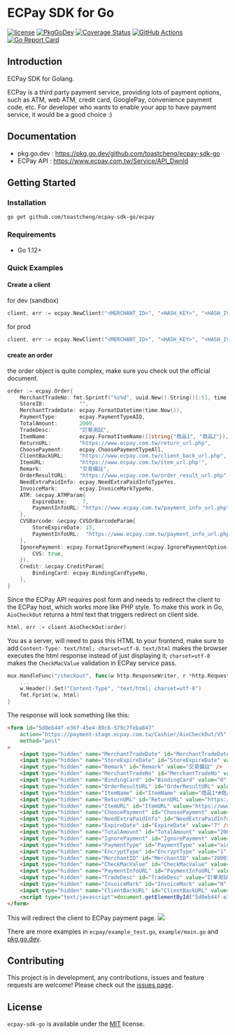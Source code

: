 # ECPay SDK for Go

[![license](https://img.shields.io/badge/license-MIT-blue)](https://github.com/toastcheng/ecpay/blob/master/LICENSE.md)
[![PkgGoDev](https://pkg.go.dev/badge/github.com/toastcheng/ecpay-sdk-go/ecpay)](https://pkg.go.dev/github.com/toastcheng/ecpay-sdk-go/ecpay)
[![Coverage Status](https://coveralls.io/repos/github/ToastCheng/ecpay-sdk-go/badge.svg)](https://coveralls.io/github/ToastCheng/ecpay-sdk-go)
[![GitHub Actions](https://img.shields.io/endpoint.svg?url=https%3A%2F%2Factions-badge.atrox.dev%2Ftoastcheng%2Fecpay-sdk-go%2Fbadge&style=flat-square)](https://actions-badge.atrox.dev/toastcheng/ecpay-sdk-go/goto)
[![Go Report Card](https://goreportcard.com/badge/github.com/toastcheng/ecpay-sdk-go)](https://goreportcard.com/report/github.com/toastcheng/ecpay-sdk-go)


## Introduction
ECPay SDK for Golang.

ECPay is a third party payment service, providing lots of payment options, such as ATM, web ATM, credit card, GooglePay, convenience payment code, etc.
For developer who wants to enable your app to have payment service, it would be a good choice :)

## Documentation
* pkg.go.dev : https://pkg.go.dev/github.com/toastcheng/ecpay-sdk-go
* ECPay API : https://www.ecpay.com.tw/Service/API_Dwnld

## Getting Started
### Installation
```
go get github.com/toastcheng/ecpay-sdk-go/ecpay
```

### Requirements
* Go 1.12+

### Quick Examples
#### Create a client

for dev (sandbox)
```go
client, err := ecpay.NewClient("<MERCHANT_ID>", "<HASH_KEY>", "<HASH_IV>", ecpay.WithSandbox)
```
for prod
```go
client, err := ecpay.NewClient("<MERCHANT_ID>", "<HASH_KEY>", "<HASH_IV>")
```

#### create an order
the order object is quite complex, make sure you check out the official document.
```go
order := ecpay.Order{
    MerchantTradeNo: fmt.Sprintf("%s%d", uuid.New().String()[:5], time.Now().Unix()%10000),
    StoreID:           "",
    MerchantTradeDate: ecpay.FormatDatetime(time.Now()),
    PaymentType:       ecpay.PaymentTypeAIO,
    TotalAmount:       2000,
    TradeDesc:         "訂單測試",
    ItemName:          ecpay.FormatItemName([]string{"商品1", "商品2"}),
    ReturnURL:         "https://www.ecpay.com.tw/return_url.php",
    ChoosePayment:     ecpay.ChoosePaymentTypeAll,
    ClientBackURL:     "https://www.ecpay.com.tw/client_back_url.php",
    ItemURL:           "https://www.ecpay.com.tw/item_url.php'",
    Remark:            "交易備註",
    OrderResultURL:    "https://www.ecpay.com.tw/order_result_url.php",
    NeedExtraPaidInfo: ecpay.NeedExtraPaidInfoTypeYes,
    InvoiceMark:       ecpay.InvoiceMarkTypeNo,
    ATM: &ecpay.ATMParam{
        ExpireDate:     7,
        PaymentInfoURL: "https://www.ecpay.com.tw/payment_info_url.php",
    },
    CVSBarcode: &ecpay.CVSOrBarcodeParam{
        StoreExpireDate: 15,
        PaymentInfoURL:  "https://www.ecpay.com.tw/payment_info_url.php",
    },
    IgnorePayment: ecpay.FormatIgnorePayment(ecpay.IgnorePaymentOption{
        CVS: true,
    }),
    Credit: &ecpay.CreditParam{
        BindingCard: ecpay.BindingCardTypeNo,
    },
}
```
Since the ECPay API requires post form and needs to redirect the client to the ECPay host, which works more like PHP style.
To make this work in Go, `AioCheckOut` returns a html text that triggers redirect on client side.
```go
html, err := client.AioCheckOut(order)
```
You as a server, will need to pass this HTML to your frontend, make sure to add `Content-Type: text/html; charset=utf-8`. `text/html` makes the browser executes the html response instead of just displaying it; `charset=utf-8` makes the `CheckMacValue` validation in ECPay service pass. 

```go
mux.HandleFunc("/checkout", func(w http.ResponseWriter, r *http.Request) {
    ...
    w.Header().Set("Content-Type", "text/html; charset=utf-8")
    fmt.Fprint(w, html)
}
```
The response will look something like this:
```html
<form id="5d0eb44f-e36f-45e4-80c6-579c7feba847"
    action="https://payment-stage.ecpay.com.tw/Cashier/AioCheckOut/V5"
    method="post"
>
    <input type="hidden" name="MerchantTradeDate" id="MerchantTradeDate" value="2020/09/26 23:16:49" />
    <input type="hidden" name="StoreExpireDate" id="StoreExpireDate" value="15" />
    <input type="hidden" name="Remark" id="Remark" value="交易備註" />
    <input type="hidden" name="MerchantTradeNo" id="MerchantTradeNo" value="0174e3409" />
    <input type="hidden" name="BindingCard" id="BindingCard" value="0" />
    <input type="hidden" name="OrderResultURL" id="OrderResultURL" value="https://www.ecpay.com.tw/order_result_url.php" />
    <input type="hidden" name="ItemName" id="ItemName" value="商品1*#商品2" />
    <input type="hidden" name="ReturnURL" id="ReturnURL" value="https://www.ecpay.com.tw/return_url.php" />
    <input type="hidden" name="ItemURL" id="ItemURL" value="https://www.ecpay.com.tw/item_url.php" />
    <input type="hidden" name="ChoosePayment" id="ChoosePayment" value="ALL" />
    <input type="hidden" name="NeedExtraPaidInfo" id="NeedExtraPaidInfo" value="Y" />
    <input type="hidden" name="ExpireDate" id="ExpireDate" value="7" />
    <input type="hidden" name="TotalAmount" id="TotalAmount" value="2000" />
    <input type="hidden" name="IgnorePayment" id="IgnorePayment" value="CVS" />
    <input type="hidden" name="PaymentType" id="PaymentType" value="aio" />
    <input type="hidden" name="EncryptType" id="EncryptType" value="1" />
    <input type="hidden" name="MerchantID" id="MerchantID" value="2000132" />
    <input type="hidden" name="CheckMacValue" id="CheckMacValue" value="8D48DA612C0C70B9C453D73D3C7513EC9D3600389D822DF2A00EB0639940DAFD" />
    <input type="hidden" name="PaymentInfoURL" id="PaymentInfoURL" value="https://www.ecpay.com.tw/payment_info_url.php" />
    <input type="hidden" name="TradeDesc" id="TradeDesc" value="訂單測試" />
    <input type="hidden" name="InvoiceMark" id="InvoiceMark" value="N" />
    <input type="hidden" name="ClientBackURL" id="ClientBackURL" value="https://www.ecpay.com.tw/client_back_url.php" />
    <script type="text/javascript">document.getElementById("5d0eb44f-e36f-45e4-80c6-579c7feba847").submit();</script>
</form>
```
This will redirect the client to ECPay payment page.
![](https://i.imgur.com/5QDFYdC.png)

There are more examples in `ecpay/example_test.go`, `example/main.go` and [pkg.go.dev](https://pkg.go.dev/github.com/toastcheng/ecpay-sdk-go). 

## Contributing

This project is in development, any contributions, issues and feature requests are welcome!
Please check out the [issues page](https://github.com/toastcheng/ecpay-sdk-go/issues).

## License

`ecpay-sdk-go` is available under the [MIT](https://github.com/toastcheng/ecpay-sdk-go/blob/master/LICENSE.md) license.
